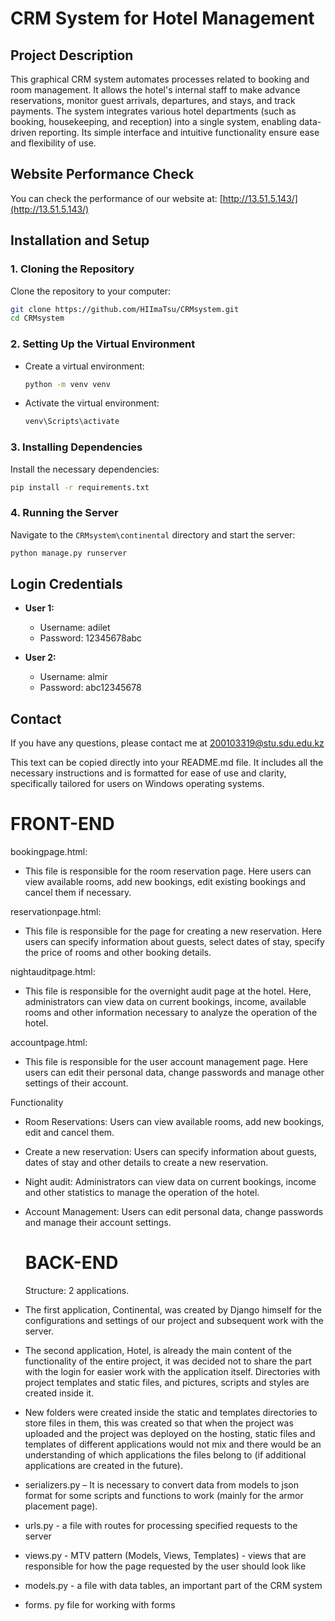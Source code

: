 # CRM System for Hotel Management

## Project Description
This graphical CRM system automates processes related to booking and room management. It allows the hotel's internal staff to make advance reservations, monitor guest arrivals, departures, and stays, and track payments. The system integrates various hotel departments (such as booking, housekeeping, and reception) into a single system, enabling data-driven reporting. Its simple interface and intuitive functionality ensure ease and flexibility of use.

## Website Performance Check
You can check the performance of our website at: [http://13.51.5.143/](http://13.51.5.143/)

## Installation and Setup

### 1. Cloning the Repository
Clone the repository to your computer:
```bash
git clone https://github.com/HIImaTsu/CRMsystem.git
cd CRMsystem
```

### 2. Setting Up the Virtual Environment
- Create a virtual environment:
  ```bash
  python -m venv venv
  ```
- Activate the virtual environment:
  ```bash
  venv\Scripts\activate
  ```

### 3. Installing Dependencies
Install the necessary dependencies:
```bash
pip install -r requirements.txt
```

### 4. Running the Server
Navigate to the `CRMsystem\continental` directory and start the server:
```bash
python manage.py runserver
```

## Login Credentials
- **User 1:**
  - Username: adilet
  - Password: 12345678abc

- **User 2:**
  - Username: almir
  - Password: abc12345678

## Contact
If you have any questions, please contact me at [200103319@stu.sdu.edu.kz](mailto:200103319@stu.sdu.edu.kz)

This text can be copied directly into your README.md file. It includes all the necessary instructions and is formatted for ease of use and clarity, specifically tailored for users on Windows operating systems.

# FRONT-END

bookingpage.html:
   - This file is responsible for the room reservation page. Here users can view available rooms, add new bookings, edit existing bookings and cancel them if necessary.
     
reservationpage.html:
   - This file is responsible for the page for creating a new reservation. Here users can specify information about guests, select dates of stay, specify the price of rooms and other booking details.

nightauditpage.html:
   - This file is responsible for the overnight audit page at the hotel. Here, administrators can view data on current bookings, income, available rooms and other information necessary to analyze the operation of the hotel.

accountpage.html:
   - This file is responsible for the user account management page. Here users can edit their personal data, change passwords and manage other settings of their account.

Functionality
- Room Reservations: Users can view available rooms, add new bookings, edit and cancel them.
- Create a new reservation: Users can specify information about guests, dates of stay and other details to create a new reservation.
- Night audit: Administrators can view data on current bookings, income and other statistics to manage the operation of the hotel.
- Account Management: Users can edit personal data, change passwords and manage their account settings.

  # BACK-END

  Structure: 2 applications. 
- The first application, Continental, was created by Django himself for the configurations and settings of our project and subsequent work with the server. 
- The second application, Hotel, is already the main content of the functionality of the entire project, it was decided not to share the part with the login for easier work with the application itself. Directories with project templates and static files, and pictures, scripts and styles are created inside it.
- New folders were created inside the static and templates directories to store files in them, this was created so that when the project was uploaded and the project was deployed on the hosting, static files and templates of different applications would not mix and there would be an understanding of which applications the files belong to (if additional applications are created in the future). 
- serializers.py – It is necessary to convert data from models to json format for some scripts and functions to work (mainly for the armor placement page).
- urls.py - a file with routes for processing specified requests to the server
- views.py - MTV pattern (Models, Views, Templates) - views that are responsible for how the page requested by the user should look like 
- models.py - a file with data tables, an important part of the CRM system
- forms. py file for working with forms
   
